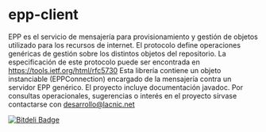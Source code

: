 epp-client
==========

EPP es el servicio de mensajería para provisionamiento y gestión de objetos utilizado para los recursos de internet. El protocolo define operaciones genéricas de gestión sobre los distintos objetos del repositorio. La especificación de este protocolo puede ser encontrada en https://tools.ietf.org/html/rfc5730  Esta librería contiene un objeto instanciable (EPPConnection) encargado de la mensajería contra un servidor EPP genérico.  El proyecto incluye documentación javadoc.  Por consultas operacionales, sugerencias o interés en el proyecto sírvase contactarse con desarrollo@lacnic.net


[![Bitdeli Badge](https://d2weczhvl823v0.cloudfront.net/LACNIC/epp-client/trend.png)](https://bitdeli.com/free "Bitdeli Badge")

